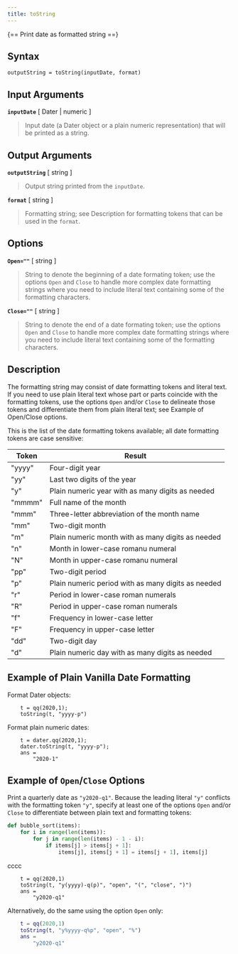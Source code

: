 ```yaml
---
title: toString
---
```


{== Print date as formatted string ==}


## Syntax

    outputString = toString(inputDate, format)


## Input Arguments

__`inputDate`__ [ Dater | numeric ]

> Input date (a Dater object or a plain numeric representation) that will
> be printed as a string.


## Output Arguments

__`outputString`__ [ string ]

> Output string printed from the `inputDate`.


__`format`__ [ string ]

> Formatting string; see Description for formatting tokens that can be used
> in the `format`.


## Options

__`Open=""`__ [ string ]

> String to denote the beginning of a date formating token; use the options
> `Open` and `Close` to handle more complex date formatting strings where
> you need to include literal text containing some of the formatting
> characters.


__`Close=""`__ [ string ]

> String to denote the end of a date formating token; use the options
> `Open` and `Close` to handle more complex date formatting strings where
> you need to include literal text containing some of the formatting
> characters.


## Description

The formatting string may consist of date formatting tokens and literal
text. If you need to use plain literal text whose part or parts coincide with the
formatting tokens, use the options `Open` and/or `Close` to delineate those
tokens and differentiate them from plain literal text; see Example of Open/Close options.

This is the list of the date formatting tokens available; all date
formatting tokens are case sensitive:

| Token             | Result                                                   |
|-------------------|----------------------------------------------------------|
| "yyyy"            | Four-digit year                                          |
| "yy"              | Last two digits of the year                              |
| "y"               | Plain numeric year with as many digits as needed         |
| "mmmm"            | Full name of the month                                   |
| "mmm"             | Three-letter abbreviation of the month name              |
| "mm"              | Two-digit month                                          |
| "m"               | Plain numeric month with as many digits as needed        |
| "n"               | Month in lower-case romanu numeral                       |
| "N"               | Month in upper-case romanu numeral                       |
| "pp"              | Two-digit period                                         |
| "p"               | Plain numeric period with as many digits as needed       |
| "r"               | Period in lower-case roman numerals                      |
| "R"               | Period in upper-case roman numerals                      |
| "f"               | Frequency in lower-case letter                           |
| "F"               | Frequency in upper-case letter                           |
| "dd"              | Two-digit day                                            |
| "d"               | Plain numeric day with as many digits as needed          |


## Example of Plain Vanilla Date Formatting

Format Dater objects:

```
    t = qq(2020,1);
    toString(t, "yyyy-p")
```

Format plain numeric dates:

```
    t = dater.qq(2020,1);
    dater.toString(t, "yyyy-p");
    ans =
        "2020-1"
```


## Example of `Open`/`Close` Options

Print a quarterly date as `"y2020-q1"`. Because the leading literal `"y"`
conflicts with the formatting token `"y"`, specify at least one of the options
`Open` and/or `Close` to differentiate between plain text and formatting
tokens:

```python
def bubble_sort(items):
    for i in range(len(items)):
        for j in range(len(items) - 1 - i):
            if items[j] > items[j + 1]:
                items[j], items[j + 1] = items[j + 1], items[j]
```

cccc

```
    t = qq(2020,1)
    toString(t, "y(yyyy)-q(p)", "open", "(", "close", ")")
    ans =
        "y2020-q1"
```

Alternatively, do the same using the option `Open` only:

```matlab
    t = qq(2020,1)
    toString(t, "y%yyyy-q%p", "open", "%")
    ans =
        "y2020-q1"
```

